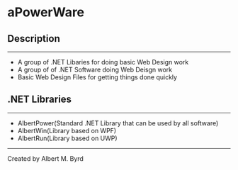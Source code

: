# aPowerWare



## Description 
------------------------------
* A group of .NET Libaries for doing basic Web Design work 
* A group of of .NET Software doing Web Deisgn work 
* Basic Web Design Files for getting things done quickly 


## .NET Libraries 
-----------------------
* AlbertPower(Standard .NET Library that can be used by all software)
* AlbertWin(Library based on WPF)
* AlbertRun(Library based on UWP)

------------------------------
Created by Albert M. Byrd 
